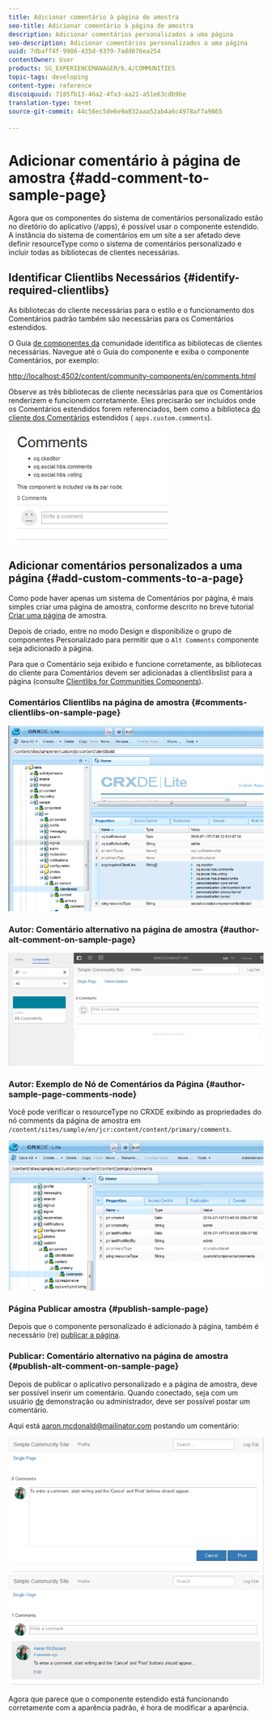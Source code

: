 ```yaml
---
title: Adicionar comentário à página de amostra
seo-title: Adicionar comentário à página de amostra
description: Adicionar comentários personalizados a uma página
seo-description: Adicionar comentários personalizados a uma página
uuid: 7dbaff4f-9986-435d-9379-7add676ea254
contentOwner: User
products: SG_EXPERIENCEMANAGER/6.4/COMMUNITIES
topic-tags: developing
content-type: reference
discoiquuid: 7185fb13-46a2-4fa3-aa21-a51e63cdb9be
translation-type: tm+mt
source-git-commit: 44c56ec5de6e9a832aaa52ab4a6c4978af7a9865

---
```



# Adicionar comentário à página de amostra {#add-comment-to-sample-page}

Agora que os componentes do sistema de comentários personalizado estão no diretório do aplicativo (/apps), é possível usar o componente estendido. A instância do sistema de comentários em um site a ser afetado deve definir resourceType como o sistema de comentários personalizado e incluir todas as bibliotecas de clientes necessárias.

## Identificar Clientlibs Necessários {#identify-required-clientlibs}

As bibliotecas do cliente necessárias para o estilo e o funcionamento dos Comentários padrão também são necessárias para os Comentários estendidos.

O Guia [de componentes da](components-guide.md) comunidade identifica as bibliotecas de clientes necessárias. Navegue até o Guia do componente e exiba o componente Comentários, por exemplo:

[http://localhost:4502/content/community-components/en/comments.html](http://localhost:4502/content/community-components/en/comments.html)

Observe as três bibliotecas de cliente necessárias para que os Comentários renderizem e funcionem corretamente. Eles precisarão ser incluídos onde os Comentários estendidos forem referenciados, bem como a biblioteca [do cliente dos Comentários](extend-create-components.md#create-a-client-library-folder) estendidos ( `apps.custom.comments`).

![chlimage_1-47](assets/chlimage_1-47.png)

## Adicionar comentários personalizados a uma página {#add-custom-comments-to-a-page}

Como pode haver apenas um sistema de Comentários por página, é mais simples criar uma página de amostra, conforme descrito no breve tutorial [Criar uma página](create-sample-page.md) de amostra.

Depois de criado, entre no modo Design e disponibilize o grupo de componentes Personalizado para permitir que o `Alt Comments` componente seja adicionado à página.

Para que o Comentário seja exibido e funcione corretamente, as bibliotecas do cliente para Comentários devem ser adicionadas à clientlibslist para a página (consulte [Clientlibs for Communities Components](clientlibs.md)).

### Comentários Clientlibs na página de amostra {#comments-clientlibs-on-sample-page}

![Comentários Clientlibs na página de amostra](assets/chlimage_1-48.png)

### Autor: Comentário alternativo na página de amostra {#author-alt-comment-on-sample-page}

![Comentário alternativo na página de amostra](assets/chlimage_1-49.png)

### Autor: Exemplo de Nó de Comentários da Página {#author-sample-page-comments-node}

Você pode verificar o resourceType no CRXDE exibindo as propriedades do nó comments da página de amostra em `/content/sites/sample/en/jcr:content/content/primary/comments`.

![chlimage_1-50](assets/chlimage_1-50.png)

### Página Publicar amostra {#publish-sample-page}

Depois que o componente personalizado é adicionado à página, também é necessário (re) [publicar a página](sites-console.md#publishing-the-site).

### Publicar: Comentário alternativo na página de amostra {#publish-alt-comment-on-sample-page}

Depois de publicar o aplicativo personalizado e a página de amostra, deve ser possível inserir um comentário. Quando conectado, seja com um usuário [de](tutorials.md#demo-users) demonstração ou administrador, deve ser possível postar um comentário.

Aqui está aaron.mcdonald@mailinator.com postando um comentário:

![chlimage_1-51](assets/chlimage_1-51.png) ![chlimage_1-52](assets/chlimage_1-52.png)

Agora que parece que o componente estendido está funcionando corretamente com a aparência padrão, é hora de modificar a aparência.


